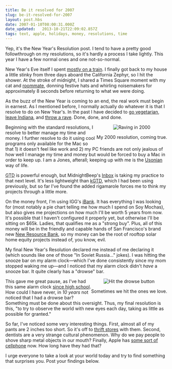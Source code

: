 ```yaml
---
title: Be it resolved for 2007
slug: be-it-resolved-for-2007
layout: post.hbs
date: 2007-01-10T08:00:31.000Z
date_updated:   2013-10-21T22:09:02.857Z
tags: text, apple, holidays, money, resolutions, time
---
```


Yep, it's the New Year's Resolution post. I tend to have a pretty good followthrough on my resolutions, so it's hardly a process I take lightly. This year I have a few normal ones and one not-so-normal.<!--more-->

New Year's Eve itself I spent <a href="http://www.sunshocked.com/stanifesto/archives/why-im-spending-104-hours-on-the-train-this-december/" title="More like 120 hours">mostly on a train</a>. I finally got back to my house a little stinky from three days aboard the California Zephyr, so I hit the shower. At the stroke of midnight, I shared a Times Square moment with my cat and <a href="http://smartacus.org/smartablog/" title="Smartacus : Pork Brains in Milk Gravy!">roommate</a>, donning festive hats and whirling noisemakers for approximately 8 seconds before returning to what we were doing.

As the buzz of the New Year is coming to an end, the real work must begin in earnest. As I mentioned before, I normally actually do whatever it is that I resolve to do on New Year's. In the past I have decided to <a href="http://sfgate.com/cgi-bin/article.cgi?file=/gate/archive/2007/01/10/notes011007.DTL" title="'Tofu will make you gay' on SFGate">go vegetarian</a>, <a href="http://www.suntimes.com/news/education/173940,CST-NWS-leave15.article" title="Sorry Dad...">leave Indiana</a>, and <a href="http://www.amazon.com/This-Not-Rave-Shadow-Subculture/dp/1560253959" title="I'm quoted in this one...">throw a rave</a>. Done, done, and done.

<div class="pullquote" style="float:right; text-align:center;">
<img class="content" src="https://assets.stanifesto.blog/images/2007/01/resolutionlasers.jpg" alt="Raving in 2000" />
<p class="small">My 2000 resolution, coming true.</p>
</div>

Beginning with the standard resolutions, I resolve to better manage my time and money. I further resolve to do it using cool programs only available for the Mac so that 1) it doesn't feel like work and 2) my PC friends are not only jealous of how well I manage my time and money but would be forced to buy a Mac in order to keep up. I am a Jones, afterall; keeping up with me is the <a href="http://www.sunshocked.com/stanifesto/archives/my-usonian-xmas/" title="10 pts for using Usonian!">Usonian</a> way of life.

<acronym title="Getting Things Done">GTD</acronym> is powerful enough, but MidnightBeep's <a href="http://www.midnightbeep.com/" title="Inbox from Midnight Beep">Inbox</a> is taking my practice to that next level. It's less lightweight than <a href="http://kinkless.com/" title="Kinkless.com">kGTD</a>, which I had been using previously, but so far I've found the added rigamarole forces me to think my projects through a little more.

On the money front, I'm using IGG's <a href="http://www.iggsoftware.com/ibank/" title="iBank from IGG Software">iBank</a>. It has everything I was looking for (most notably a pie chart telling me how much I spend on Soy Mochas), but also gives me projections on how much I'll be worth 5 years from now. It's possible that I haven't configured it properly yet, but otherwise I'll be sitting on $65k. Ladies, that qualifies me as a "strong buy". Plus, all of this money will be in the friendly and capable hands of San Francisco's brand new <a href="http://www.newresourcebank.com/" title="NewResourceBank.com">New Resource Bank</a>, so my money can be the root of rooftop solar home equity projects instead of, you know, evil.

My final New Year's Resolution declared me instead of me declaring it (which sounds like one of those "In Soviet Russia..." jokes). I was hitting the snooze bar on my alarm clock&mdash;which I've done consistently since my mom stopped waking me up&mdash;and I noticed that my alarm clock didn't <em>have</em> a snooze bar. It quite clearly has a "drowse" bar.

<div class="pullquote" style="float:right; text-align:center;">
<img class="content" src="https://assets.stanifesto.blog/images/2007/01/drowsebutton.jpg" alt="Hit the drowse button" />
<p class="small">Sometimes we hit the ones we love.</p>
</div>

This gave me great pause, as I've had this same alarm clock <a href="http://www.wl.k12.in.us/hs/" title="West Siiiide!">since high school</a>. How could I have never, in <em>10 years</em> not noticed that I had a drowse bar? Something must be done about this oversight. Thus, my final resolution is this, "to try to observe the world with new eyes each day, taking as little as possible for granted."

So far, I've noticed some very interesting things. First, almost all of my pants are 2 inches too short. So it's off to <a href="http://www.outofthecloset.org/" title="OutOfTheCloset.org">thrift stores</a> with them. Second, dentists are a very strange cultural phenomenon. Why do we pay people to shove sharp metal objects in our mouth? Finally, Apple has <a href="http://www.apple.com/iphone/" title="iPhone on Apple.com">some sort of cellphone</a> now. How long have they had that?

I urge everyone to take a look at your world today and try to find something that surprises you. Post your findings below.
